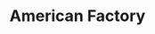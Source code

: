 ---
title: "American Factory"
year: 2019
rating: 3
stars: "★★★"
rewatched: false
permalink: "american-factory"
watched_on: 2020-03-07
---